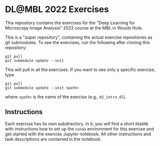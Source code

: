 # DL@MBL 2022 Exercises

This repository contains the exercises for the "Deep Learning for Microscopy
Image Analysis" 2022 course at the MBL in Woods Hole.

This is a "super repository", containing the actual exercise repositories as
git submodules. To see the exercises, run the following after cloning this
repository:

```
git pull
git submodule update --init
```

This will pull in all the exercises. If you want to see only a specific
exercise, type

```
git pull
git submodule update --init <path>
```
where `<path>` is the name of the exercise (e.g., `02_intro_dl`).

## Instructions

Each exercise has its own subdirectory. In it, you will find a short `README`
with instructions how to set up the `conda` environment for this exercise and
get started with the exercise Jupyter notebook. All other instructions and task
descriptions are contained in the notebook.
